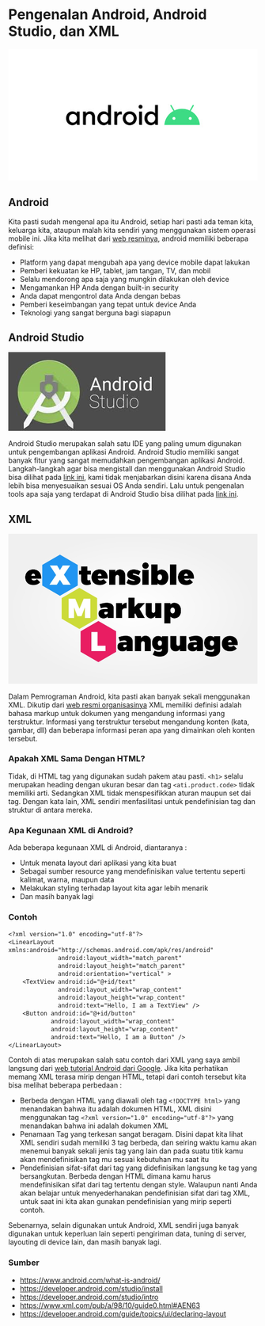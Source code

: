# Pengenalan Android, Android Studio, dan XML

![logo android](img/android.jpg)

## Android

Kita pasti sudah mengenal apa itu Android, setiap hari pasti ada teman kita, keluarga kita, ataupun malah kita sendiri yang menggunakan sistem operasi mobile ini. Jika kita melihat dari [web resminya](https://www.android.com/what-is-android/), android memiliki beberapa definisi:

- Platform yang dapat mengubah apa yang device mobile dapat lakukan
- Pemberi kekuatan ke HP, tablet, jam tangan, TV, dan mobil
- Selalu mendorong apa saja yang mungkin dilakukan oleh device
- Mengamankan HP Anda dengan built-in security
- Anda dapat mengontrol data Anda dengan bebas
- Pemberi keseimbangan yang tepat untuk device Anda
- Teknologi yang sangat berguna bagi siapapun

## Android Studio

![logo android stuido](img/android-studio.jpeg)

Android Studio merupakan salah satu IDE yang paling umum digunakan untuk pengembangan aplikasi Android. Android Studio memiliki sangat banyak fitur yang sangat memudahkan pengembangan aplikasi Android. Langkah-langkah agar bisa mengistall dan menggunakan Android Studio bisa dilihat pada [link ini](https://developer.android.com/studio/install), kami tidak menjabarkan disini karena disana Anda lebih bisa menyesuaikan sesuai OS Anda sendiri. Lalu untuk pengenalan tools apa saja yang terdapat di Android Studio bisa dilihat pada [link ini](https://developer.android.com/studio/intro).

## XML

![xml](img/xml.jpg)

Dalam Pemrograman Android, kita pasti akan banyak sekali menggunakan XML. Dikutip dari [web resmi organisasinya](https://www.xml.com/pub/a/98/10/guide0.html#AEN63) XML memiliki definisi adalah bahasa markup untuk dokumen yang mengandung informasi yang terstruktur. Informasi yang terstruktur tersebut mengandung konten (kata, gambar, dll) dan beberapa informasi peran apa yang dimainkan oleh konten tersebut. 

### Apakah XML Sama Dengan HTML?

Tidak, di HTML tag yang digunakan sudah pakem atau pasti. `<h1>` selalu merupakan heading dengan ukuran besar dan tag `<ati.product.code>` tidak memiliki arti. Sedangkan XML tidak menspesifikkan aturan maupun set dai tag. Dengan kata lain, XML sendiri menfasilitasi untuk pendefinisian tag dan struktur di antara mereka. 

### Apa Kegunaan XML di Android?

Ada beberapa kegunaan XML di Android, diantaranya :

- Untuk menata layout dari aplikasi yang kita buat
- Sebagai sumber resource yang mendefinisikan value tertentu seperti kalimat, warna, maupun data
- Melakukan styling terhadap layout kita agar lebih menarik
- Dan masih banyak lagi

### Contoh

```
<?xml version="1.0" encoding="utf-8"?>
<LinearLayout xmlns:android="http://schemas.android.com/apk/res/android"
              android:layout_width="match_parent"
              android:layout_height="match_parent"
              android:orientation="vertical" >
    <TextView android:id="@+id/text"
              android:layout_width="wrap_content"
              android:layout_height="wrap_content"
              android:text="Hello, I am a TextView" />
    <Button android:id="@+id/button"
            android:layout_width="wrap_content"
            android:layout_height="wrap_content"
            android:text="Hello, I am a Button" />
</LinearLayout>
```

Contoh di atas merupakan salah satu contoh dari XML yang saya ambil langsung dari [web tutorial Android dari Google](https://developer.android.com/guide/topics/ui/declaring-layout). Jika kita perhatikan memang XML terasa mirip dengan HTML, tetapi dari contoh tersebut kita bisa melihat beberapa perbedaan :

- Berbeda dengan HTML yang diawali oleh tag `<!DOCTYPE html>` yang menandakan bahwa itu adalah dokumen HTML, XML disini menggunakan tag `<?xml version="1.0" encoding="utf-8"?>` yang menandakan bahwa ini adalah dokumen XML
- Penamaan Tag yang terkesan sangat beragam. Disini dapat kita lihat XML sendiri sudah memiliki 3 tag berbeda, dan seiring waktu kamu akan menemui banyak sekali jenis tag yang lain dan pada suatu titik kamu akan mendefinisikan tag mu sesuai kebutuhan mu saat itu
- Pendefinisian sifat-sifat dari tag yang didefinisikan langsung ke tag yang bersangkutan. Berbeda dengan HTML dimana kamu harus mendefinisikan sifat dari tag tertentu dengan style. Walaupun nanti Anda akan belajar untuk menyederhanakan pendefinisian sifat dari tag XML, untuk saat ini kita akan gunakan pendefinisian yang mirip seperti contoh.

Sebenarnya, selain digunakan untuk Android, XML sendiri juga banyak digunakan untuk keperluan lain seperti pengiriman data, tuning di server, layouting di device lain, dan masih banyak lagi.

### Sumber

- https://www.android.com/what-is-android/
- https://developer.android.com/studio/install
- https://developer.android.com/studio/intro 
- https://www.xml.com/pub/a/98/10/guide0.html#AEN63
- https://developer.android.com/guide/topics/ui/declaring-layout
